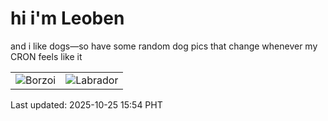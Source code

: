 # hi i'm Leoben

and i like dogs—so have some random dog pics that change whenever my CRON feels like it

|  |  |
|--------|----------|
| ![Borzoi](https://random-dog-vercel.vercel.app/api/random-borzoi?v=1761378849) | ![Labrador](https://random-dog-vercel.vercel.app/api/random-labrador?v=1761378849) |

Last updated: 2025-10-25 15:54 PHT
